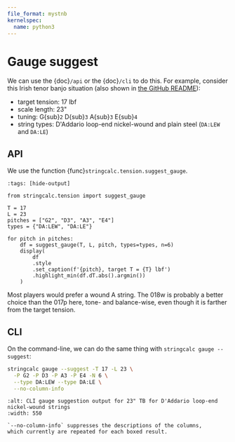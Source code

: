 ```yaml
---
file_format: mystnb
kernelspec:
  name: python3
---
```


# Gauge suggest

We can use the {doc}`/api` or the {doc}`/cli` to do this.
For example, consider this Irish tenor banjo situation
(also shown in [the GitHub README](https://github.com/zmoon/stringcalc/blob/main/README.md)):

- target tension: 17 lbf
- scale length: 23"
- tuning: G{sub}`2` D{sub}`3` A{sub}`3` E{sub}`4`
- string types: D'Addario loop-end nickel-wound and plain steel (`DA:LEW` and `DA:LE`)

## API

We use the function {func}`stringcalc.tension.suggest_gauge`.

```{code-cell} ipython3
:tags: [hide-output]

from stringcalc.tension import suggest_gauge
```

```{code-cell} ipython3
T = 17
L = 23
pitches = ["G2", "D3", "A3", "E4"]
types = {"DA:LEW", "DA:LE"}

for pitch in pitches:
    df = suggest_gauge(T, L, pitch, types=types, n=6)
    display(
        df
        .style
        .set_caption(f'{pitch}, target T = {T} lbf')
        .highlight_min(df.dT.abs().argmin())
    )
```

Most players would prefer a wound A string.
The 018w is probably a better choice than the 017p here, tone- and balance-wise,
even though it is farther from the target tension.

## CLI

On the command-line, we can do the same thing
with `stringcalc gauge --suggest`:

```sh
stringcalc gauge --suggest -T 17 -L 23 \
  -P G2 -P D3 -P A3 -P E4 -N 6 \
  --type DA:LEW --type DA:LE \
  --no-column-info
```

```{figure} ../cli_gauge-suggest_tb23nw.svg
:alt: CLI gauge suggestion output for 23" TB for D'Addario loop-end nickel-wound strings
:width: 550

`--no-column-info` suppresses the descriptions of the columns,
which currently are repeated for each boxed result.
```
